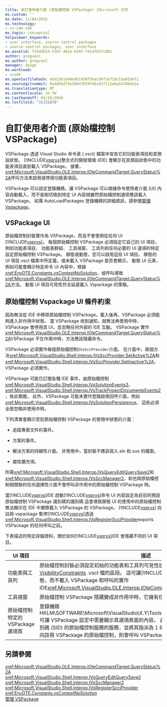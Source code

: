 ```yaml
---
title: 自訂使用者介面 (原始檔控制 VSPackage) |Microsoft 文件
ms.custom: ''
ms.date: 11/04/2016
ms.technology:
- vs-ide-sdk
ms.topic: conceptual
helpviewer_keywords:
- user interface, source control packages
- source control packages, user interface
ms.assetid: f35ddb24-53bf-461e-b34f-7414f657c082
author: gregvanl
ms.author: gregvanl
manager: douge
ms.workload:
- vssdk
ms.openlocfilehash: ebd2361e94e9b1430f5bac99f2e71dc53a02ebf1
ms.sourcegitcommit: 6a9d5bd75e50947659fd6c837111a6a547884e2a
ms.translationtype: MT
ms.contentlocale: zh-TW
ms.lasthandoff: 04/16/2018
ms.locfileid: "31131876"
---
```

# <a name="custom-user-interface-source-control-vspackage"></a>自訂使用者介面 (原始檔控制 VSPackage)
VSPackage 透過 Visual Studio 命令表 (.vsct) 檔案中宣告它的功能表項目和其預設狀態。 [!INCLUDE[vsprvs](../../code-quality/includes/vsprvs_md.md)]整合式的開發環境 (IDE) 會顯示在其預設狀態中的功能表項目直到載入 VSPackage。 接著，<xref:Microsoft.VisualStudio.OLE.Interop.IOleCommandTarget.QueryStatus%2A>呼叫方法來啟用或停用功能表項目。  
  
 VSPackage 可以設定登錄機碼，讓 VSPackage 可以根據命令使用者介面 (UI) 內容自動載入，而不是剛切換到特定 UI 內容視雖然原始檔控制通常應該載入 VSPackage。 如需 AutoLoadPackages 登錄機碼的詳細資訊，請參閱[管理 Vspackage](../../extensibility/managing-vspackages.md)。  
  
## <a name="vspackage-ui"></a>VSPackage UI  
 原始檔控制封裝實作為 VSPackage，而且不會使用從任何 UI [!INCLUDE[vsprvs](../../code-quality/includes/vsprvs_md.md)]。 每個原始檔控制 VSPackage 必須指定它自己的 UI 項目，例如功能表項目、 功能表群組、 工具視窗、 工具列和任何必要的 UI 選項的特定設定原始檔控制 VSPackage。 靜態或動態，您可以啟用這些 UI 項目。 靜態的 UI 項目.vsct 檔案中所定義，或未載入 VSPackage 是否會顯示。 動態 UI 元素，例如可能會顯示特定命令 UI 內容中，根據<xref:EnvDTE.Constants.vsContextNoSolution>，或呼叫導致<xref:Microsoft.VisualStudio.OLE.Interop.IOleCommandTarget.QueryStatus%2A>方法。 動態 UI 項目可見性符合延遲載入 Vspackage 的策略。  
  
## <a name="ui-constraints-on-source-control-vspackages"></a>原始檔控制 Vspackage UI 條件約束  
 因為無法從 IDE 中移除原始檔控制 VSPackage，載入後再，VSPackage 必須能夠進入非作用中狀態。 當 VSPackage 收到通知，就無法再使用中時，VSPackage 會停用其 UI，並忽略任何外部的 IDE 互動。 VSPackage 實作<xref:Microsoft.VisualStudio.OLE.Interop.IOleCommandTarget.QueryStatus%2A>VSPackage 不在作用中時，方法應該隱藏命令。  
  
 VSPackage 必須實作每個原始檔控制`IVsSccProvider`介面。 在介面中，兩個方法<xref:Microsoft.VisualStudio.Shell.Interop.IVsSccProvider.SetActive%2A>和<xref:Microsoft.VisualStudio.Shell.Interop.IVsSccProvider.SetInactive%2A>，VSPackage 必須實作。  
  
 VSPackage 可能已訂閱各種 IDE 事件，由原始檔控制<xref:Microsoft.VisualStudio.Shell.Interop.IVsSolutionEvents3>， <xref:Microsoft.VisualStudio.Shell.Interop.IVsTrackProjectDocumentsEvents2>，依此類推。 此外，VSPackage 可能未實作登錄啟用回呼介面，例如<xref:Microsoft.VisualStudio.Shell.Interop.IVsSolutionPersistence>。 這些必須全部忽略非使用中時。  
  
 下列清單會顯示受到原始檔控制 VSPackage 的使用中狀態的介面：  
  
-   追蹤專案文件的事件。  
  
-   方案的事件。  
  
-   解決方案的持續性介面。 非使用中，當封裝不應該寫入.sln 和.suo 的檔案。  
  
-   屬性擴充項。  
  
 所需<xref:Microsoft.VisualStudio.Shell.Interop.IVsQueryEditQuerySave2>和<xref:Microsoft.VisualStudio.Shell.Interop.IVsSccManager2>，和也與原始檔控制相關聯的任何選擇性介面不會呼叫非作用中的原始檔控制 VSPackage 時。  
  
 當[!INCLUDE[vsprvs](../../code-quality/includes/vsprvs_md.md)]IDE 啟動[!INCLUDE[vsprvs](../../code-quality/includes/vsprvs_md.md)]命令 UI 內容設定為目前的預設原始檔控制 VSPackage 識別碼的識別碼 這會導致靜態 UI 的使用中的原始檔控制無法顯示在 IDE 中實際載入 VSPackage 的 VSPackage。 [!INCLUDE[vsprvs](../../code-quality/includes/vsprvs_md.md)] 向註冊 vspackage 暫停[!INCLUDE[vsprvs](../../code-quality/includes/vsprvs_md.md)]透過<xref:Microsoft.VisualStudio.Shell.Interop.IVsRegisterScciProvider>exports VSPackage 的任何呼叫之前。  
  
 下表描述的特定詳細資料，關於如何[!INCLUDE[vsprvs](../../code-quality/includes/vsprvs_md.md)]IDE 會隱藏不同的 UI 項目。  
  
|UI 項目|描述|  
|-------------|-----------------|  
|功能表與工具列|原始檔控制封裝必須設定初始的功能表和工具列可見性狀態中的原始檔控制封裝識別碼[VisibilityConstraints](../../extensibility/visibilityconstraints-element.md) .vsct 檔的區段。 這可讓[!INCLUDE[vsprvs](../../code-quality/includes/vsprvs_md.md)]適當地設定功能表項目的狀態，而不載入 VSPackage 和呼叫的實作 IDE<xref:Microsoft.VisualStudio.OLE.Interop.IOleCommandTarget.QueryStatus%2A>方法。|  
|工具視窗|原始檔控制 VSPackage 隱藏變成非作用中時，它擁有任何工具視窗。|  
|原始檔控制特定的 VSPackage 選項頁|登錄機碼 HKLM\SOFTWARE\Microsoft\VisualStudio\X.Y\ToolsOptionsPages\VisibilityCmdUIContexts 可讓 VSPackage 設定中需要顯示其選項頁面的內容。 此機碼下的登錄項目，就必須建立使用識別碼 (SID) 的原始檔控制服務的服務，並將其指派為 1 的 DWORD 值。 UI 事件發生時的內容中向註冊 VSPackage 的原始檔控制，則會呼叫 VSPackage，是否在作用中。|  
  
## <a name="see-also"></a>另請參閱  
 <xref:Microsoft.VisualStudio.OLE.Interop.IOleCommandTarget.QueryStatus%2A>   
 <xref:Microsoft.VisualStudio.Shell.Interop.IVsQueryEditQuerySave2>   
 <xref:Microsoft.VisualStudio.Shell.Interop.IVsSccManager2>   
 <xref:Microsoft.VisualStudio.Shell.Interop.IVsRegisterScciProvider>   
 <xref:EnvDTE.Constants.vsContextNoSolution>   
 [管理 VSPackage](../../extensibility/managing-vspackages.md)